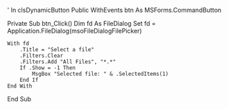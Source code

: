 ' In clsDynamicButton
Public WithEvents btn As MSForms.CommandButton

Private Sub btn_Click()
    Dim fd As FileDialog
    Set fd = Application.FileDialog(msoFileDialogFilePicker)

    With fd
        .Title = "Select a file"
        .Filters.Clear
        .Filters.Add "All Files", "*.*"
        If .Show = -1 Then
            MsgBox "Selected file: " & .SelectedItems(1)
        End If
    End With
End Sub
